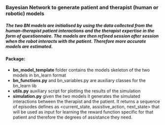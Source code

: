 ### Bayesian Network to generate patient and therapist (human or robotic) models ### 
##### The two BN models are initialised by using the data collected from the human-therapist patient interactions and the therapist expertise in the form of questionnaire. The models are then refined session after session when the robot interacts with the patient. Therefore more accurate models are estimated.


#### Package:
- **bn_model_template** folder contains the models skeleton of the two models in bn_learn format
- **bn_functions.py** and bn_variables.py are auxiliary classes for the bn_learn lib
- **utils.py** auxiliary script for plotting the results of the simulation
- **simulation.py** given the two models it generates the simulated interactions between the therapist and the patient.
It returns a sequence of episodes defines as <current_state, assistive_action, next_state> that will be used as input for learning the reward function specific for that patient and therefore the degrees of assistance they need.


